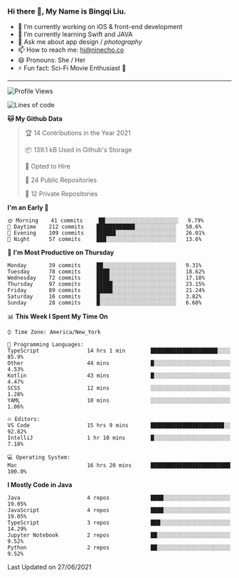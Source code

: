 ### Hi there 👋, My Name is Bingqi Liu.

- 🔭 I’m currently working on iOS & front-end development
- 🌱 I’m currently learning Swift and JAVA
- 💬 Ask me about app design / *photography*
- 📫 How to reach me: hi@ninecho.co
- 😄 Pronouns: She / Her
- ⚡ Fun fact: Sci-Fi Movie Enthusiast 🚀

---

<!--START_SECTION:waka-->
![Profile Views](http://img.shields.io/badge/Profile%20Views-0-blue)

![Lines of code](https://img.shields.io/badge/From%20Hello%20World%20I%27ve%20Written-3.0%20million%20lines%20of%20code-blue)

**🐱 My Github Data** 

> 🏆 14 Contributions in the Year 2021
 > 
> 📦 139.1 kB Used in Github's Storage 
 > 
> 💼 Opted to Hire
 > 
> 📜 24 Public Repositories 
 > 
> 🔑 12 Private Repositories  
 > 
**I'm an Early 🐤** 

```text
🌞 Morning    41 commits     ██░░░░░░░░░░░░░░░░░░░░░░░   9.79% 
🌆 Daytime    212 commits    ████████████░░░░░░░░░░░░░   50.6% 
🌃 Evening    109 commits    ██████░░░░░░░░░░░░░░░░░░░   26.01% 
🌙 Night      57 commits     ███░░░░░░░░░░░░░░░░░░░░░░   13.6%

```
📅 **I'm Most Productive on Thursday** 

```text
Monday       39 commits     ██░░░░░░░░░░░░░░░░░░░░░░░   9.31% 
Tuesday      78 commits     ████░░░░░░░░░░░░░░░░░░░░░   18.62% 
Wednesday    72 commits     ████░░░░░░░░░░░░░░░░░░░░░   17.18% 
Thursday     97 commits     █████░░░░░░░░░░░░░░░░░░░░   23.15% 
Friday       89 commits     █████░░░░░░░░░░░░░░░░░░░░   21.24% 
Saturday     16 commits     █░░░░░░░░░░░░░░░░░░░░░░░░   3.82% 
Sunday       28 commits     █░░░░░░░░░░░░░░░░░░░░░░░░   6.68%

```


📊 **This Week I Spent My Time On** 

```text
⌚︎ Time Zone: America/New_York

💬 Programming Languages: 
TypeScript               14 hrs 1 min        █████████████████████░░░░   85.9% 
Other                    44 mins             █░░░░░░░░░░░░░░░░░░░░░░░░   4.53% 
Kotlin                   43 mins             █░░░░░░░░░░░░░░░░░░░░░░░░   4.47% 
SCSS                     12 mins             ░░░░░░░░░░░░░░░░░░░░░░░░░   1.28% 
YAML                     10 mins             ░░░░░░░░░░░░░░░░░░░░░░░░░   1.06%

🔥 Editors: 
VS Code                  15 hrs 9 mins       ███████████████████████░░   92.82% 
IntelliJ                 1 hr 10 mins        █░░░░░░░░░░░░░░░░░░░░░░░░   7.18%

💻 Operating System: 
Mac                      16 hrs 20 mins      █████████████████████████   100.0%

```

**I Mostly Code in Java** 

```text
Java                     4 repos             ████░░░░░░░░░░░░░░░░░░░░░   19.05% 
JavaScript               4 repos             ████░░░░░░░░░░░░░░░░░░░░░   19.05% 
TypeScript               3 repos             ███░░░░░░░░░░░░░░░░░░░░░░   14.29% 
Jupyter Notebook         2 repos             ██░░░░░░░░░░░░░░░░░░░░░░░   9.52% 
Python                   2 repos             ██░░░░░░░░░░░░░░░░░░░░░░░   9.52%

```



 Last Updated on 27/06/2021
<!--END_SECTION:waka-->
